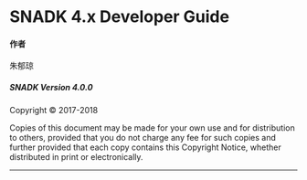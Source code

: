 # SNADK 4.x Developer Guide

#### **作者**

朱郁琼

##### SNADK Version 4.0.0

Copyright © 2017-2018

Copies of this document may be made for your own use and for distribution to others, provided that you do not charge any fee for such copies and further provided that each copy contains this Copyright Notice, whether distributed in print or electronically.

---



